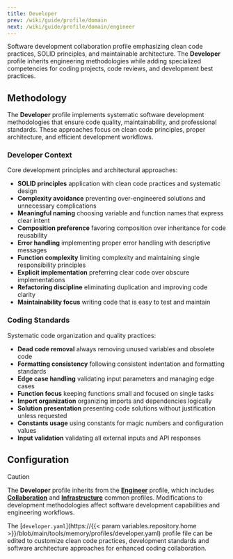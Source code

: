 ```yaml
---
title: Developer
prev: /wiki/guide/profile/domain
next: /wiki/guide/profile/domain/engineer
---
```


Software development collaboration profile emphasizing clean code practices, SOLID principles, and maintainable architecture. The **Developer** profile inherits engineering methodologies while adding specialized competencies for coding projects, code reviews, and development best practices.

<!--more-->

## Methodology

The **Developer** profile implements systematic software development methodologies that ensure code quality, maintainability, and professional standards. These approaches focus on clean code principles, proper architecture, and efficient development workflows.

### Developer Context

Core development principles and architectural approaches:

- **SOLID principles** application with clean code practices and systematic design
- **Complexity avoidance** preventing over-engineered solutions and unnecessary complications
- **Meaningful naming** choosing variable and function names that express clear intent
- **Composition preference** favoring composition over inheritance for code reusability
- **Error handling** implementing proper error handling with descriptive messages
- **Function complexity** limiting complexity and maintaining single responsibility principles
- **Explicit implementation** preferring clear code over obscure implementations
- **Refactoring discipline** eliminating duplication and improving code clarity
- **Maintainability focus** writing code that is easy to test and maintain

### Coding Standards

Systematic code organization and quality practices:

- **Dead code removal** always removing unused variables and obsolete code
- **Formatting consistency** following consistent indentation and formatting standards
- **Edge case handling** validating input parameters and managing edge cases
- **Function focus** keeping functions small and focused on single tasks
- **Import organization** organizing imports and dependencies logically
- **Solution presentation** presenting code solutions without justification unless requested
- **Constants usage** using constants for magic numbers and configuration values
- **Input validation** validating all external inputs and API responses

## Configuration

> [!CAUTION]
> The **Developer** profile inherits from the [**Engineer**](/claude/wiki/guide/profile/domain/engineer) profile, which includes [**Collaboration**](/claude/wiki/guide/profile/common/collaboration) and [**Infrastructure**](/claude/wiki/guide/profile/common/infrastructure) common profiles. Modifications to development methodologies affect software development capabilities and engineering workflows.

The [`developer.yaml`](https://{{< param variables.repository.home >}}/blob/main/tools/memory/profiles/developer.yaml) profile file can be edited to customize clean code practices, development standards and software architecture approaches for enhanced coding collaboration.
